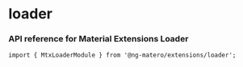 # loader

### API reference for Material Extensions Loader

`import { MtxLoaderModule } from '@ng-matero/extensions/loader';`

